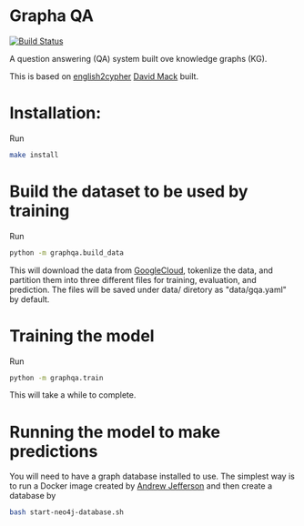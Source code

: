 # Grapha QA

[![Build Status](https://travis-ci.org/yuzhiliu/graphqa.svg?branch=week2)](https://travis-ci.org/yuzhiliu/graphqa)

A question answering (QA) system built ove knowledge graphs (KG).

This is based on [english2cypher](https://github.com/Octavian-ai/english2cypher) [David Mack](https://medium.com/@DavidMack) built.

# Installation:

Run
```bash
make install
```

# Build the dataset to be used by training

Run
```bash
python -m graphqa.build_data
```
This will download the data from
[GoogleCloud](https://storage.googleapis.com/octavian-static/download/english2cypher/gqa.zip),
tokenlize the data, and partition them into three different files for training,
evaluation, and prediction. The files will be saved under data/ diretory as
"data/gqa.yaml" by default.

# Training the model

Run
```bash
python -m graphqa.train
```
This will take a while to complete.

# Running the model to make predictions

You will need to have a graph database installed to use. The simplest way is to
run a Docker image created by [Andrew
Jefferson](https://neo4j.com/staff/andrew-jefferson/) and then create a
database by 

```bash
bash start-neo4j-database.sh
```
